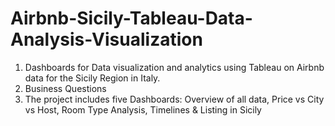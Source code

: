 # Airbnb-Sicily-Tableau-Data-Analysis-Visualization
1. Dashboards for Data visualization and analytics using Tableau on Airbnb data for the Sicily Region in Italy.
2. Business Questions
3. The project includes five Dashboards: Overview of all data, Price vs City vs Host, Room Type Analysis, Timelines &amp; Listing in Sicily
